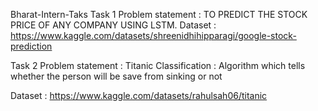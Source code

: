 Bharat-Intern-Taks
Task 1
Problem statement :
TO PREDICT THE STOCK PRICE OF ANY COMPANY USING LSTM.
Dataset : https://www.kaggle.com/datasets/shreenidhihipparagi/google-stock-prediction

Task 2
Problem statement :
Titanic Classification : Algorithm which tells whether the person will be save from sinking or not

Dataset : https://www.kaggle.com/datasets/rahulsah06/titanic
